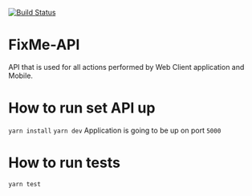 
[![Build Status](http://circleci-badges-max.herokuapp.com/img/Ambada-Soft/FixMe-API?token=f2878c0f64e0202c299cf218b644f9ebc6ce93aa)](https://circleci.com/gh/Ambada-Soft/FixMe-API)
# FixMe-API
API that is used for all actions performed by Web Client application and Mobile.


# How to run set API up
`yarn install`
`yarn dev`
Application is going to be up on port `5000`

# How to run tests
`yarn test`

